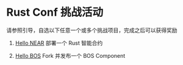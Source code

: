 # Rust Conf 挑战活动
请参照引导，自选以下任意一个或多个挑战项目，完成之后可以获得奖励

1. [Hello NEAR](./hello-near.md) 部署一个 Rust 智能合约

2. [Hello BOS](./hello-bos.md) Fork 并发布一个 BOS Component
